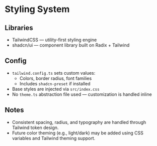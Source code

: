 # Styling System

## Libraries

- TailwindCSS — utility-first styling engine
- shadcn/ui — component library built on Radix + Tailwind

## Config

- `tailwind.config.ts` sets custom values:
  - Colors, border radius, font families
  - Includes `shadcn-preset` if installed
- Base styles are injected via `src/index.css`
- No `theme.ts` abstraction file used — customization is handled inline

## Notes

- Consistent spacing, radius, and typography are handled through Tailwind token design.
- Future color theming (e.g., light/dark) may be added using CSS variables and Tailwind theming support.
